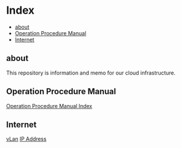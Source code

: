 
# Index


<!-- @import "[TOC]" {cmd="toc" depthFrom=2 depthTo=6 orderedList=false} -->

<!-- code_chunk_output -->

- [about](#about)
- [Operation Procedure Manual](#operation-procedure-manual)
- [Internet](#internet)

<!-- /code_chunk_output -->


## about

This repository is information and memo for our cloud infrastructure.

## Operation Procedure Manual

[Operation Procedure Manual Index](./docs/operation_manual/index.md)

## Internet

[vLan](./docs/internet/vlan.md)
[IP Address](./docs/internet/ip_address.md)
